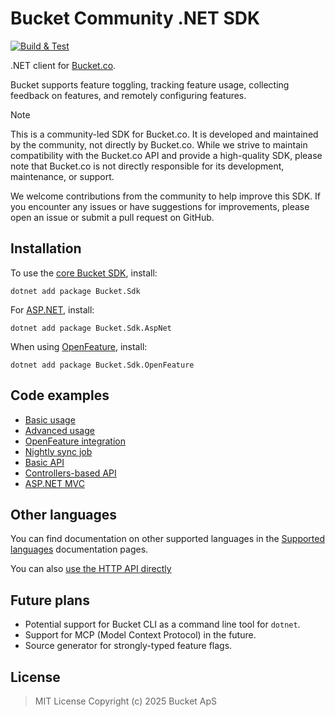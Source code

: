 # Bucket Community .NET SDK

[![Build & Test](https://github.com/bucketco/bucket-dotnet-sdk/actions/workflows/ci.yml/badge.svg)](https://github.com/bucketco/bucket-dotnet-sdk/actions/workflows/ci.yml)

.NET client for [Bucket.co](https://bucket.co).

Bucket supports feature toggling, tracking feature usage, collecting feedback on features, and remotely
configuring features.

> [!Note]
> This is a community-led SDK for Bucket.co. It is developed and maintained by the community, not directly
> by Bucket.co. While we strive to maintain compatibility with the Bucket.co API and provide a high-quality
> SDK, please note that Bucket.co is not directly responsible for its development, maintenance, or support.

We welcome contributions from the community to help improve this SDK. If you encounter any issues or have
suggestions for improvements, please open an issue or submit a pull request on GitHub.

## Installation

To use the [core Bucket SDK](src/Bucket.Sdk/README.md), install:

```shell
dotnet add package Bucket.Sdk
```

For [ASP.NET](src/Bucket.Sdk.AspNet/README.md), install:

```shell
dotnet add package Bucket.Sdk.AspNet
```

When using [OpenFeature](src/Bucket.Sdk.OpenFeature/README.md), install:

```shell
dotnet add package Bucket.Sdk.OpenFeature
```

## Code examples

- [Basic usage](examples/Bucket.Example.Basic/README.md)
- [Advanced usage](examples/Bucket.Example.Advanced/README.md)
- [OpenFeature integration](examples/Bucket.Example.OpenFeature/README.md)
- [Nightly sync job](examples/Bucket.Example.SyncJob/README.md)
- [Basic API](examples/Bucket.Example.AspNet.Api/README.md)
- [Controllers-based API](examples/Bucket.Example.AspNet.Controllers/README.md)
- [ASP.NET MVC](examples/Bucket.Example.AspNet.Mvc/README.md)

## Other languages

You can find documentation on other supported languages in the [Supported languages](https://docs.bucket.co/quickstart/supported-languages) documentation pages.

You can also [use the HTTP API directly](https://docs.bucket.co/api/http-api)

## Future plans

- Potential support for Bucket CLI as a command line tool for `dotnet`.
- Support for MCP (Model Context Protocol) in the future.
- Source generator for strongly-typed feature flags.

## License

> MIT License Copyright (c) 2025 Bucket ApS
